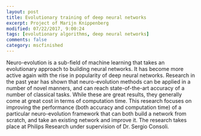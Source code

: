```yaml
---
layout: post
title: Evolutionary training of deep neural networks
excerpt: Project of Marijn Knippenberg
modified: 07/22/2017, 9:00:24
tags: [evolutionary algorithms, deep neural networks]
comments: false
category: mscfinished
---
```


Neuro-evolution is a sub-field of machine learning that takes an evolutionary approach to building neural networks. It has become more active again with the rise in popularity of deep neural networks. Research in the past year has shown that neuro-evolution methods can be applied in a number of novel manners, and can reach state-of-the-art accuracy of a number of classical tasks. While these are great results, they generally come at great cost in terms of computation time. This research focuses on improving the performance (both accuracy and computation time) of a particular neuro-evolution framework that can both build a network from scratch, and take an existing network and improve it. The research takes place at Philips Research under supervision of Dr. Sergio Consoli. 
